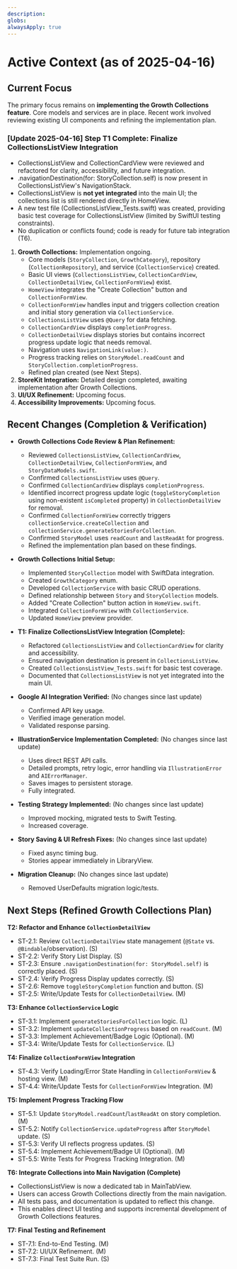 ```yaml
---
description:
globs:
alwaysApply: true
---
```

# Active Context (as of 2025-04-16)

## Current Focus
The primary focus remains on **implementing the Growth Collections feature**. Core models and services are in place. Recent work involved reviewing existing UI components and refining the implementation plan.

### [Update 2025-04-16] Step T1 Complete: Finalize CollectionsListView Integration
- CollectionsListView and CollectionCardView were reviewed and refactored for clarity, accessibility, and future integration.
- .navigationDestination(for: StoryCollection.self) is now present in CollectionsListView's NavigationStack.
- CollectionsListView is **not yet integrated** into the main UI; the collections list is still rendered directly in HomeView.
- A new test file (CollectionsListView_Tests.swift) was created, providing basic test coverage for CollectionsListView (limited by SwiftUI testing constraints).
- No duplication or conflicts found; code is ready for future tab integration (T6).

1.  **Growth Collections:** Implementation ongoing.
    *   Core models (`StoryCollection`, `GrowthCategory`), repository (`CollectionRepository`), and service (`CollectionService`) created.
    *   Basic UI views (`CollectionsListView`, `CollectionCardView`, `CollectionDetailView`, `CollectionFormView`) exist.
    *   `HomeView` integrates the "Create Collection" button and `CollectionFormView`.
    *   `CollectionFormView` handles input and triggers collection creation and initial story generation via `CollectionService`.
    *   `CollectionsListView` uses `@Query` for data fetching.
    *   `CollectionCardView` displays `completionProgress`.
    *   `CollectionDetailView` displays stories but contains incorrect progress update logic that needs removal.
    *   Navigation uses `NavigationLink(value:)`.
    *   Progress tracking relies on `StoryModel.readCount` and `StoryCollection.completionProgress`.
    *   Refined plan created (see Next Steps).
2.  **StoreKit Integration:** Detailed design completed, awaiting implementation after Growth Collections.
3.  **UI/UX Refinement:** Upcoming focus.
4.  **Accessibility Improvements:** Upcoming focus.

## Recent Changes (Completion & Verification)

*   **Growth Collections Code Review & Plan Refinement:**
    *   Reviewed `CollectionsListView`, `CollectionCardView`, `CollectionDetailView`, `CollectionFormView`, and `StoryDataModels.swift`.
    *   Confirmed `CollectionsListView` uses `@Query`.
    *   Confirmed `CollectionCardView` displays `completionProgress`.
    *   Identified incorrect progress update logic (`toggleStoryCompletion` using non-existent `isCompleted` property) in `CollectionDetailView` for removal.
    *   Confirmed `CollectionFormView` correctly triggers `collectionService.createCollection` and `collectionService.generateStoriesForCollection`.
    *   Confirmed `StoryModel` uses `readCount` and `lastReadAt` for progress.
    *   Refined the implementation plan based on these findings.

*   **Growth Collections Initial Setup:**
    *   Implemented `StoryCollection` model with SwiftData integration.
    *   Created `GrowthCategory` enum.
    *   Developed `CollectionService` with basic CRUD operations.
    *   Defined relationship between `Story` and `StoryCollection` models.
    *   Added "Create Collection" button action in `HomeView.swift`.
    *   Integrated `CollectionFormView` with `CollectionService`.
    *   Updated `HomeView` preview provider.

*   **T1: Finalize CollectionsListView Integration (Complete):**
    *   Refactored `CollectionsListView` and `CollectionCardView` for clarity and accessibility.
    *   Ensured navigation destination is present in `CollectionsListView`.
    *   Created `CollectionsListView_Tests.swift` for basic test coverage.
    *   Documented that `CollectionsListView` is not yet integrated into the main UI.

*   **Google AI Integration Verified:** (No changes since last update)
    *   Confirmed API key usage.
    *   Verified image generation model.
    *   Validated response parsing.

*   **IllustrationService Implementation Completed:** (No changes since last update)
    *   Uses direct REST API calls.
    *   Detailed prompts, retry logic, error handling via `IllustrationError` and `AIErrorManager`.
    *   Saves images to persistent storage.
    *   Fully integrated.

*   **Testing Strategy Implemented:** (No changes since last update)
    *   Improved mocking, migrated tests to Swift Testing.
    *   Increased coverage.

*   **Story Saving & UI Refresh Fixes:** (No changes since last update)
    *   Fixed async timing bug.
    *   Stories appear immediately in LibraryView.

*   **Migration Cleanup:** (No changes since last update)
    *   Removed UserDefaults migration logic/tests.

## Next Steps (Refined Growth Collections Plan)

**T2: Refactor and Enhance `CollectionDetailView`**
*   ST-2.1: Review `CollectionDetailView` state management (`@State` vs. `@Bindable`/observation). (S)
*   ST-2.2: Verify Story List Display. (S)
*   ST-2.3: Ensure `.navigationDestination(for: StoryModel.self)` is correctly placed. (S)
*   ST-2.4: Verify Progress Display updates correctly. (S)
*   ST-2.6: Remove `toggleStoryCompletion` function and button. (S)
*   ST-2.5: Write/Update Tests for `CollectionDetailView`. (M)

**T3: Enhance `CollectionService` Logic**
*   ST-3.1: Implement `generateStoriesForCollection` logic. (L)
*   ST-3.2: Implement `updateCollectionProgress` based on `readCount`. (M)
*   ST-3.3: Implement Achievement/Badge Logic (Optional). (M)
*   ST-3.4: Write/Update Tests for `CollectionService`. (L)

**T4: Finalize `CollectionFormView` Integration**
*   ST-4.3: Verify Loading/Error State Handling in `CollectionFormView` & hosting view. (M)
*   ST-4.4: Write/Update Tests for `CollectionFormView` Integration. (M)

**T5: Implement Progress Tracking Flow**
*   ST-5.1: Update `StoryModel.readCount`/`lastReadAt` on story completion. (M)
*   ST-5.2: Notify `CollectionService.updateProgress` after `StoryModel` update. (S)
*   ST-5.3: Verify UI reflects progress updates. (S)
*   ST-5.4: Implement Achievement/Badge UI (Optional). (M)
*   ST-5.5: Write Tests for Progress Tracking Integration. (M)

**T6: Integrate Collections into Main Navigation (Complete)**
- CollectionsListView is now a dedicated tab in MainTabView.
- Users can access Growth Collections directly from the main navigation.
- All tests pass, and documentation is updated to reflect this change.
- This enables direct UI testing and supports incremental development of Growth Collections features.

**T7: Final Testing and Refinement**
*   ST-7.1: End-to-End Testing. (M)
*   ST-7.2: UI/UX Refinement. (M)
*   ST-7.3: Final Test Suite Run. (S)
